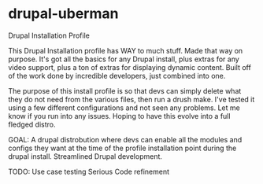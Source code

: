 drupal-uberman
==============

Drupal Installation Profile


This Drupal Installation profile has WAY to much stuff. Made that way on purpose. It's got all the basics for any Drupal install, plus extras for any video support, plus a ton of extras for displaying dynamic content. Built off of the work done by incredible developers, just combined into one.

The purpose of this install profile is so that devs can simply delete what they do not need from the various files, then run a drush make. I've tested it using a few different configurations and not seen any problems. Let me know if you run into any issues. Hoping to have this evolve into a full fledged distro.


GOAL:
A drupal distrobution where devs can enable all the modules and configs they want at the time of the profile installation point during the drupal install. Streamlined Drupal development.


TODO:
Use case testing
Serious Code refinement
